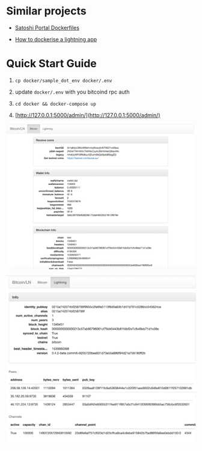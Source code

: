 # Similar projects
 
* [Satoshi Portal Dockerfiles](https://github.com/SatoshiPortal/dockers)
 
* [How to dockerise a lightning app](https://github.com/schulterklopfer/howto_dockerise_a_lapp)

# Quick Start Guide

1. `cp docker/sample_dot_env docker/.env` 

2. update `docker/.env` with you bitcoind rpc auth

2. `cd docker && docker-compose up`

3. [http://127.0.0.1:5000/admin/](http://127.0.0.1:5000/admin/)



![Bitcoin Admin](https://raw.githubusercontent.com/PierreRochard/bitcoin-lightning-docker/master/readme_images/bitcoin_admin.png)



![Lightning Admin](https://raw.githubusercontent.com/PierreRochard/bitcoin-lightning-docker/master/readme_images/lightning_admin.png)

